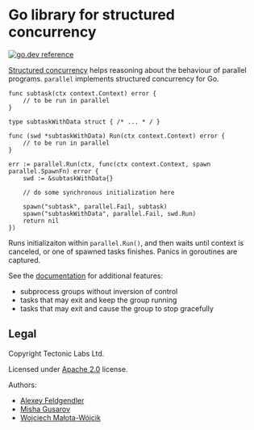# Go library for structured concurrency
[![go.dev reference](https://img.shields.io/badge/go.dev-reference-007d9c?logo=go&logoColor=white&style=flat-square)](https://pkg.go.dev/github.com/dottedmag/parallel)

[Structured concurrency](https://en.wikipedia.org/wiki/Structured_concurrency)
helps reasoning about the behaviour of parallel programs. `parallel` implements
structured concurrency for Go.

    func subtask(ctx context.Context) error {
        // to be run in parallel
    }
    
    type subtaskWithData struct { /* ... * / }
    
    func (swd *subtaskWithData) Run(ctx context.Context) error {
        // to be run in parallel
    }

    err := parallel.Run(ctx, func(ctx context.Context, spawn parallel.SpawnFn) error {
        swd := &subtaskWithData{}

        // do some synchronous initialization here
  
        spawn("subtask", parallel.Fail, subtask)
        spawn("subtaskWithData", parallel.Fail, swd.Run)
        return nil
    })

Runs initializaiton within `parallel.Run()`, and then waits until context is
canceled, or one of spawned tasks finishes. Panics in goroutines are captured.

See the [documentation](https://pkg.go.dev/github.com/dottedmag/parallel) for
additional features:
- subprocess groups without inversion of control
- tasks that may exit and keep the group running
- tasks that may exit and cause the group to stop gracefully

## Legal

Copyright Tectonic Labs Ltd.

Licensed under [Apache 2.0](LICENSE) license.

Authors:
- [Alexey Feldgendler](https://github.com/feldgendler)
- [Misha Gusarov](https://github.com/dottedmag)
- [Wojciech Małota-Wójcik](https://www.linkedin.com/in/wmalota/)
